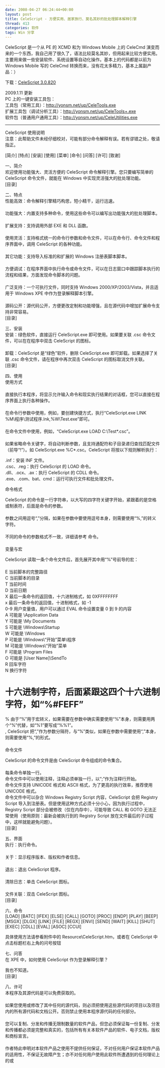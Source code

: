 ```yaml
---
date: 2008-04-27 06:24:44+00:00
layout: post
title: CeleScript - 方便实用、居家旅行、莫名其妙的批处理脚本解释引擎
thread: 413
categories: 软件
tags: Win 分享
---
```


CeleScript 是一个从 PE 的 XCMD 和为 Windows Mobile 上的 CeleCmd 演变而来的一个东西，我自己用了很久了，语法比较莫名其妙，但用起来比较方便实用。主要用来做一些安装软件、系统设置等自动化操作。基本上的代码都是以前为 Windows Mobile 写的 CeleCmd 转换而来，没有花太多精力，基本上属副产品：）  
  
<!-- more -->  
  
下载：[CeleScript 3.0.820](/assets/CeleScript.3.0.820.zip)   
  
2009.1.11 更新  
PC 上的一键安装工具包：  
工具包（常用工具）：http://yonsm.net/up/CeleTools.exe   
扩展工具包（调试分析工具）：http://yonsm.net/up/CeleTools+.exe  
软件包（普通用户通用工具）：http://yonsm.net/up/CeleUtilities.exe   
  
  


* * *

  
  
CeleScript 使用说明  
注意：此帮助文件未经仔细校对，可能有部分命令解释有误。若有谬错之处，敬请指正。  
  
[简介] [特点] [安装] [使用] [菜单] [命令] [问答] [许可] [致谢]  
  
一、简介  
欢迎使用功能强大、灵活方便的 CeleScript 命令解释引擎。您只要编写简单的 CeleScript 命令文件，就能在 Windows 中实现灵活强大的批处理功能。  
[目录]  
  
二、特点  
性能高效：命令解释引擎精巧构思，短小精干，运行迅速。  
　   
功能强大：内置支持多种命令，使用这些命令可以编写出功能强大的批处理脚本。  
　   
扩展支持：支持调用外部 EXE 和 DLL 函数。  
　   
使用灵活：支持格式统一的命令行参数和命令文件，可以在命令行、命令文件和程序界面中，调用 CeleScript 的各种功能。  
　   
其它功能：支持导入标准的和扩展的 Windows 注册表脚本脚本。  
　   
方便调试：在程序界面中执行命令或命令文件，可以在日志窗口中跟踪脚本执行的流程和结果，方面发现命令脚本的问题。  
　   
广泛支持：一个可执行文件，同时支持 Windows 2000/XP/2003/Vista，并且适用于 Windows XPE 中作为登录解释脚本引擎。  
　   
源码公开：源代码公开，方便更改定制和功能增强，且在源代码中增加扩展命令支持非常容易。   
[目录]  
  
三、安装  
安装：绿色软件，直接运行 CeleScript.exe 即可使用。如果要关联 .csc 命令文件，可以在在程序中双击 CeleScript 的图标。  
　   
卸载：CeleScript 是“绿色”软件，删除 CeleScript.exe 即可卸载。如果选择了关联 .csc 命令文件，请在程序中再次双击 CeleScript 的图标取消文件关联。   
[目录]  
  
四、使用  
使用方式  
　  
直接执行本程序，将显示允许输入命令和现实执行结果的对话框，您可以直接在程序界面上执行各种操作。  
　   
在命令行参数中使用，例如，要创建快捷方式，执行“CeleScript.exe LINK %M\程序\测试程序.lnk,%W\Test.exe”即可。  
　   
在命令文件中使用，例如，“CeleScript.exe LOAD C:\Test\*.csc”。  
　   
如果省略命令关键字，将自动判断参数，且支持通配符和子目录递归查找匹配文件（前导“!”）。如 CeleScript.exe %C\*.csc。CeleScript 将按以下规则解析执行：  
  
  
.inf：安装 INF 文件。   
.csc、.reg：执行 CeleScript 的 LOAD 命令。   
.dll、.ocx、.ax：执行 CeleScript 的 CDLL 命令。   
.exe、.com、bat、cmd：运行可执行文件和批处理文件。   
  
  
命令格式  
  
  
CeleScript 的命令是一行字符串，以大写的四字符关键字开始，紧跟着的是空格或制表符，后面是命令的参数。  
　   
参数之间用逗号“,”分隔，如果在参数中要使用逗号本身，则需要使用“%,”的转义字符。  
　   
不同的命令的参数格式不一致，详细请参考 命令。  
　   
变量与宏  
  
CeleScript 读取一条个命令文件后，首先展开其中用“%”号前导的宏：  
　  
E    当前脚本的完整路径   
C    当前脚本的目录   
T    当前时间   
D    当前日期   
X    最后一条命令的返回值，十六进制格式，如 0XFFFFFFFF   
x    最后一条命令的返回值，十进制格式，如 -1   
0-9  用户变量值，用户可以通过 EVAL 命令设置变量 0 到 9 的内容   
A    可能是 \Application Data   
Y    可能是 \My Documents   
S    可能是 \Windows\Startup   
W    可能是 \Windows   
P    可能是 \Windows\“开始”菜单\程序   
M    可能是 \Windows\“开始”菜单   
F    可能是 \Program Files   
O    可能是 [User Name]\SendTo   
R    回车字符   
N    换行字符   
#    十六进制字符，后面紧跟这四个十六进制字符，如“%#FEFF”   
%    由于“%”用于宏转义，如果需要在参数中确实需要使用“%”本身，则需要用两个“%”代替，如“%1”要写成“%%1”。   
,    CeleScript 把“,”作为参数分隔符，与“%”类似，如果在参数中需要使用“,”本身，则需要使用“%,”的形式。  
　   
命令文件  
  
CeleScript 的命令文件是由 CeleScript 命令组成的命令集合。  
　  
每条命令单独一行。   
命令文件中可以使用注释，注释必须单独一行，以“;”作为注释行开始。   
命令文件支持 UNICODE 格式和 ASCII 格式，为了更高的执行效率，推荐使用 UNICODE 格式。   
命令文件中可以杂合 Windows Registry Script 内容，CeleScript 会把 Registry Script 导入到注册表。但是使用这种方式必须十分小心，因为执行过程中，Registry Script 部分会被修改（仅在内存中），可能导致 CALL 和 GOTO 无法正常使用（使用原则：最新会被执行到的 Registry Script 放在文件最后的子过程中，这样就能避免问题）。   
[目录]  
  
五、界面  
执行：执行命令。  
　   
关于：显示程序版本、版权和作者信息。  
　   
退出：退出 CeleScript 程序。  
　   
清除日志：单击 CeleScript 图标。  
　   
文件关联：双击 CeleScript 图标。   
[目录]  
  
六、命令  
[LOAD] [BATC] [IFEX] [ELSE] [CALL] [GOTO] [PROC] [ENDP] [PLAY] [BEEP] [MSGX] [DLGX] [LINK] [FILE] [REGX] [ENVI] [SEND] [WAIT] [KILL] [SHUT] [EXEC] [CDLL] [EVAL] [ASOC] [CCUI]  
  
具体使用方法请参看附件中的 Resource\CeleScript.htm，或者在 CeleScript 中点击标题栏右上角的问号按钮  
  
七、问答  
在 XPE 中，如何使用 CeleScript 作为登录解释引擎？  
  
我也不知道。   
[目录]  
  
八、许可  
本程序及其源代码是可以免费获取的。  
　   
如果您使用或修改了其中任何的源代码，则必须把使用这些源代码的项目以及项目内的所有源代码和文档公开。否则禁止使用本程序源代码的任何部分。  
　   
您可以复制、分发和传播无限制数量的软件产品，但您必须保证每一份复制、分发和传播都必须是完整和真实的，包括所有有关本软件产品的软件、电子文档，版权和商标宣言。  
　   
作者特此申明对本软件产品之使用不提供任何保证，不对任何用户保证本软件产品的适用性，不保证无故障产生；亦不对任何用户使用此软件所遭遇到的任何理论上的或
